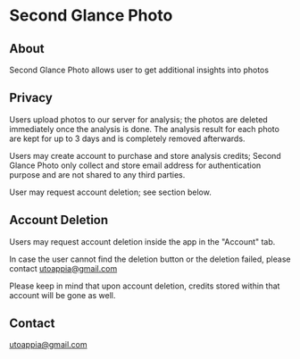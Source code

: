 # Second Glance Photo

## About
Second Glance Photo allows user to get additional insights into photos

## Privacy
Users upload photos to our server for analysis; the photos are deleted immediately once the analysis is done. The analysis result for each photo are kept for up to 3 days and is completely removed afterwards.

Users may create account to purchase and store analysis credits; Second Glance Photo only collect and store email address for authentication purpose and are not shared to any third parties.

User may request account deletion; see section below.

## Account Deletion
Users may request account deletion inside the app in the "Account" tab.

In case the user cannot find the deletion button or the deletion failed, please contact utoappia@gmail.com

Please keep in mind that upon account deletion, credits stored within that account will be gone as well.

## Contact
utoappia@gmail.com
